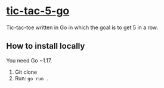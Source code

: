 # [tic-tac-5-go](https://github.com/TeemuKoivisto/tic-tac-5-go)

Tic-tac-toe written in Go in which the goal is to get 5 in a row.

## How to install locally

You need Go ~1.17.

1. Git clone
2. Run: `go run .`